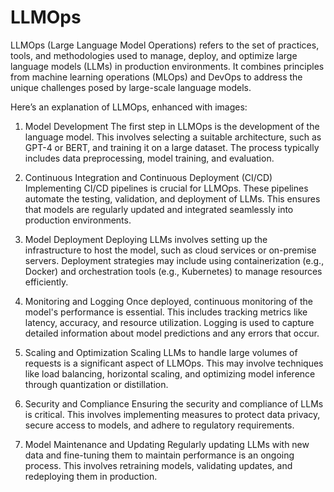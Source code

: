 # LLMOps

LLMOps (Large Language Model Operations) refers to the set of practices, tools, and methodologies used to manage, deploy, and optimize large language models (LLMs) in production environments. It combines principles from machine learning operations (MLOps) and DevOps to address the unique challenges posed by large-scale language models.

Here’s an explanation of LLMOps, enhanced with images:

1. Model Development
The first step in LLMOps is the development of the language model. This involves selecting a suitable architecture, such as GPT-4 or BERT, and training it on a large dataset. The process typically includes data preprocessing, model training, and evaluation.



2. Continuous Integration and Continuous Deployment (CI/CD)
Implementing CI/CD pipelines is crucial for LLMOps. These pipelines automate the testing, validation, and deployment of LLMs. This ensures that models are regularly updated and integrated seamlessly into production environments.



3. Model Deployment
Deploying LLMs involves setting up the infrastructure to host the model, such as cloud services or on-premise servers. Deployment strategies may include using containerization (e.g., Docker) and orchestration tools (e.g., Kubernetes) to manage resources efficiently.



4. Monitoring and Logging
Once deployed, continuous monitoring of the model's performance is essential. This includes tracking metrics like latency, accuracy, and resource utilization. Logging is used to capture detailed information about model predictions and any errors that occur.



5. Scaling and Optimization
Scaling LLMs to handle large volumes of requests is a significant aspect of LLMOps. This may involve techniques like load balancing, horizontal scaling, and optimizing model inference through quantization or distillation.



6. Security and Compliance
Ensuring the security and compliance of LLMs is critical. This involves implementing measures to protect data privacy, secure access to models, and adhere to regulatory requirements.



7. Model Maintenance and Updating
Regularly updating LLMs with new data and fine-tuning them to maintain performance is an ongoing process. This involves retraining models, validating updates, and redeploying them in production.


